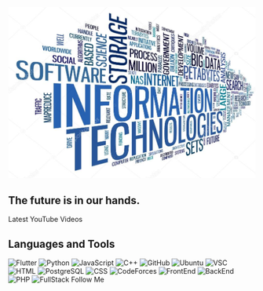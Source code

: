 [![Header](https://github.com/Malika939/Malika939/blob/main/assets/kartinka.jpg)]()

## The future is in our hands.

Latest YouTube Videos

## Languages and Tools
![Flutter](https://img.shields.io/badge/-Flutter-090909?style=for-the-badge&logo=flutter&logoColor=47C5FB)
![Python](https://img.shields.io/badge/-Python-092050?style=for-the-badge&logo=appveyor)
![JavaScript](https://img.shields.io/badge/-JavaScript-090909?style=for-the-badge&logo=appveyor)
![C++](https://img.shields.io/badge/-C++-1589F0?style=for-the-badge&logo=C%2b%2b&LogoColor=6296CC)
![GitHub](https://img.shields.io/badge/-GitHub-090909?style=for-the-badge&logo=appveyor)
![Ubuntu](https://img.shields.io/badge/-Ubuntu-f03c15?style=for-the-badge&logo=appveyor)
![VSC](https://img.shields.io/badge/-VSC-096090?style=for-the-badge&logo=appveyor)
![HTML](https://img.shields.io/badge/-HTML-090909?style=for-the-badge&logo=appveyor)
![PostgreSQL](https://img.shields.io/badge/-PostgreSQL-099040?style=for-the-badge&logo=appveyor)
![CSS](https://img.shields.io/badge/-CSS-090909?style=for-the-badge&logo=appveyor)
![CodeForces](https://img.shields.io/badge/-CodeForces-c5f015?style=for-the-badge&logo=appveyor)
![FrontEnd](https://img.shields.io/badge/-FrontEnd-090909?style=for-the-badge&logo=appveyor)
![BackEnd](https://img.shields.io/badge/-BackEnd-509080?style=for-the-badge&logo=appveyor)
![PHP](https://img.shields.io/badge/-PHP-090909?style=for-the-badge&logo=appveyor)
![FullStack](https://img.shields.io/badge/-Fullstack-505090?style=for-the-badge&logo=appveyor)
Follow Me